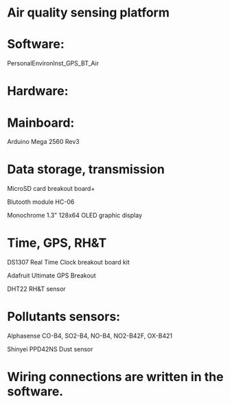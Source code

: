 # Air quality sensing platform
# Software:
PersonalEnvironInst_GPS_BT_Air 

# Hardware:

# Mainboard:
Arduino Mega 2560 Rev3

# Data storage, transmission
MicroSD card breakout board+

Blutooth module HC-06

Monochrome 1.3" 128x64 OLED graphic display

# Time, GPS, RH&T
DS1307 Real Time Clock breakout board kit

Adafruit Ultimate GPS Breakout

DHT22 RH&T sensor

# Pollutants sensors:
Alphasense CO-B4, SO2-B4, NO-B4, NO2-B42F, OX-B421

Shinyei PPD42NS Dust sensor

# Wiring connections are written in the software.
